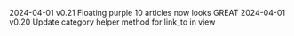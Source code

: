 2024-04-01 v0.21 Floating purple 10 articles now looks GREAT
2024-04-01 v0.20 Update category helper method for link_to in view
